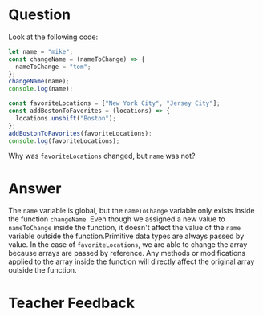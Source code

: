 # Question

Look at the following code:

```js
let name = "mike";
const changeName = (nameToChange) => {
  nameToChange = "tom";
};
changeName(name);
console.log(name);

const favoriteLocations = ["New York City", "Jersey City"];
const addBostonToFavorites = (locations) => {
  locations.unshift("Boston");
};
addBostonToFavorites(favoriteLocations);
console.log(favoriteLocations);
```

Why was `favoriteLocations` changed, but `name` was not?

# Answer
The `name` variable is global, but the `nameToChange` variable only exists inside the function `changeName`. Even though we assigned a new value to `nameToChange` inside the function, it doesn't affect the value of the `name` variable outside the function.Primitive data types are always passed by value.  In the case of `favoriteLocations`, we are able to change the array because arrays are passed by reference. Any methods or modifications applied to the array inside the function will directly affect the original array outside the function. 
# Teacher Feedback
